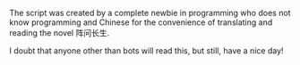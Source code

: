 The script was created by a complete newbie in programming who does not know programming and Chinese for the convenience of translating and reading the novel 阵问长生.

I doubt that anyone other than bots will read this, but still, have a nice day!
